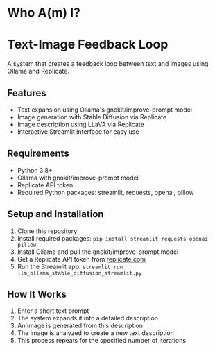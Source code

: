 # Who A(m) I?
# Text-Image Feedback Loop

A system that creates a feedback loop between text and images using Ollama and Replicate.

## Features
- Text expansion using Ollama's gnokit/improve-prompt model
- Image generation with Stable Diffusion via Replicate
- Image description using LLaVA via Replicate
- Interactive Streamlit interface for easy use

## Requirements
- Python 3.8+
- Ollama with gnokit/improve-prompt model
- Replicate API token
- Required Python packages: streamlit, requests, openai, pillow

## Setup and Installation
1. Clone this repository
2. Install required packages: `pip install streamlit requests openai pillow`
3. Install Ollama and pull the gnokit/improve-prompt model
4. Get a Replicate API token from [replicate.com](https://replicate.com)
5. Run the Streamlit app: `streamlit run llm_ollama_stable_diffusion_streamlit.py`

## How It Works
1. Enter a short text prompt
2. The system expands it into a detailed description
3. An image is generated from this description
4. The image is analyzed to create a new text description
5. This process repeats for the specified number of iterations
